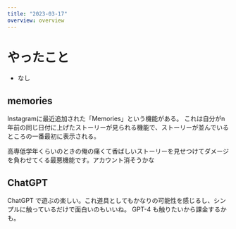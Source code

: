 ```yaml
---
title: "2023-03-17"
overview: overview
---
```


# やったこと

- なし

## memories

Instagramに最近追加された「Memories」という機能がある。
これは自分がn年前の同じ日付に上げたストーリーが見られる機能で、ストーリーが並んでいるところの一番最初に表示される。

高専低学年くらいのときの俺の痛くて香ばしいストーリーを見せつけてダメージを負わせてくる最悪機能です。アカウント消そうかな

## ChatGPT

ChatGPT
で遊ぶの楽しい。これ道具としてもかなりの可能性を感じるし、シンプルに触っているだけで面白いのもいいね。
GPT-4 も触りたいから課金するかも。
